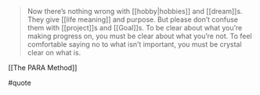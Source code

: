 > Now there’s nothing wrong with [[hobby|hobbies]] and [[dream]]s. They give [[life meaning]] and purpose. But please don’t confuse them with [[project]]s and [[Goal]]s. To be clear about what you’re making progress on, you must be clear about what you’re not. To feel comfortable saying no to what isn’t important, you must be crystal clear on what is.

[[The PARA Method]]

#quote 